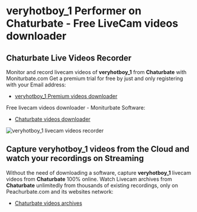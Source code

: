 # veryhotboy_1 Performer on Chaturbate - Free LiveCam videos downloader

## Chaturbate Live Videos Recorder

Monitor and record livecam videos of **veryhotboy_1** from **Chaturbate** with Moniturbate.com
Get a premium trial for free by just and only registering with your Email address:
* [veryhotboy_1 Premium videos downloader](https://moniturbate.com/request-demo-licence-key.html)

Free livecam videos downloader - Moniturbate Software:
* [Chaturbate videos downloader](https://moniturbate.com/moniturbate-download-software.html)

![veryhotboy_1 livecam videos recorder](https://peachurnet.com/templates/moniturbate-software.png)


## Capture veryhotboy_1 videos from the Cloud and watch your recordings on Streaming

Without the need of downloading a software, capture **veryhotboy_1** livecam videos from **Chaturbate** 100% online.
Watch Livecam archives from **Chaturbate** unlimitedly from thousands of existing recordings, only on Peachurbate.com and its websites network:
* [Chaturbate videos archives](https://peachurnet.com/)